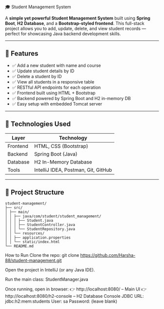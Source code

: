 🎓 Student Management System

A **simple yet powerful Student Management System** built using **Spring Boot**, **H2 Database**, and a **Bootstrap-styled frontend**. This full-stack project allows you to add, update, delete, and view student records — perfect for showcasing Java backend development skills.

---

## 🚀 Features

- ✅ Add a new student with name and course
- ✅ Update student details by ID
- ✅ Delete a student by ID
- ✅ View all students in a responsive table
- ✅ RESTful API endpoints for each operation
- ✅ Frontend built using HTML + Bootstrap
- ✅ Backend powered by Spring Boot and H2 in-memory DB
- ✅ Easy setup with embedded Tomcat server

---

## 🧠 Technologies Used

| Layer     | Technology                        |
|-----------|------------------------------------|
| Frontend  | HTML, CSS (Bootstrap)              |
| Backend   | Spring Boot (Java)                 |
| Database  | H2 In-Memory Database              |
| Tools     | IntelliJ IDEA, Postman, Git, GitHub|

---

## 📁 Project Structure

```
student-management/
├── src/
│ ├── main/
│ │ ├── java/com/student/student_management/
│ │ │ ├── Student.java
│ │ │ ├── StudentController.java
│ │ │ └── StudentRepository.java
│ │ └── resources/
│ │ ├── application.properties
│ │ └── static/index.html
└── README.md

```

How to Run
Clone the repo:
git clone https://github.com/Harsha-88/student-management.git

Open the project in IntelliJ (or any Java IDE).

Run the main class:
StudentManager.java

Once running, open in browser:
👉 http://localhost:8080/ – Main UI
👉 http://localhost:8080/h2-console – H2 Database Console
JDBC URL: jdbc:h2:mem:students
User: sa
Password: (leave blank)
